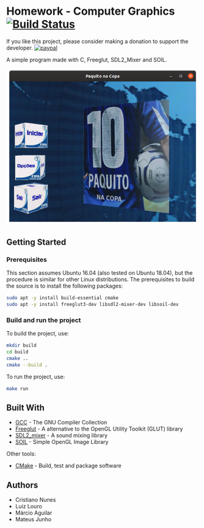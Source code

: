 # Homework - Computer Graphics [![Build Status](https://travis-ci.org/cfgnunes/homework-cg.svg?branch=master)](https://travis-ci.org/cfgnunes/homework-cg)

If you like this project, please consider making a donation to support the developer. [![paypal](https://www.paypalobjects.com/en_US/i/btn/btn_donate_SM.gif)](https://www.paypal.com/cgi-bin/webscr?cmd=_s-xclick&hosted_button_id=2EDNU6LPSCH6S)

A simple program made with C, Freeglut, SDL2_Mixer and SOIL.

![screenshot](doc/screenshot.png)

## Getting Started

### Prerequisites

This section assumes Ubuntu 16.04 (also tested on Ubuntu 18.04), but the procedure is similar for other Linux distributions. The prerequisites to build the source is to install the following packages:

```sh
sudo apt -y install build-essential cmake
sudo apt -y install freeglut3-dev libsdl2-mixer-dev libsoil-dev
```

### Build and run the project

To build the project, use:

```sh
mkdir build
cd build
cmake ..
cmake --build .
```

To run the project, use:

```sh
make run
```

## Built With

- [GCC](https://gcc.gnu.org/) - The GNU Compiler Collection
- [Freeglut](http://freeglut.sourceforge.net/) - A alternative to the OpenGL Utility Toolkit (GLUT) library
- [SDL2_mixer](https://www.libsdl.org/projects/SDL_mixer/) - A sound mixing library
- [SOIL](https://www.lonesock.net/soil.html) - Simple OpenGL Image Library

Other tools:

- [CMake](https://cmake.org/) - Build, test and package software

## Authors

- Cristiano Nunes
- Luiz Louro
- Márcio Aguilar
- Mateus Junho
